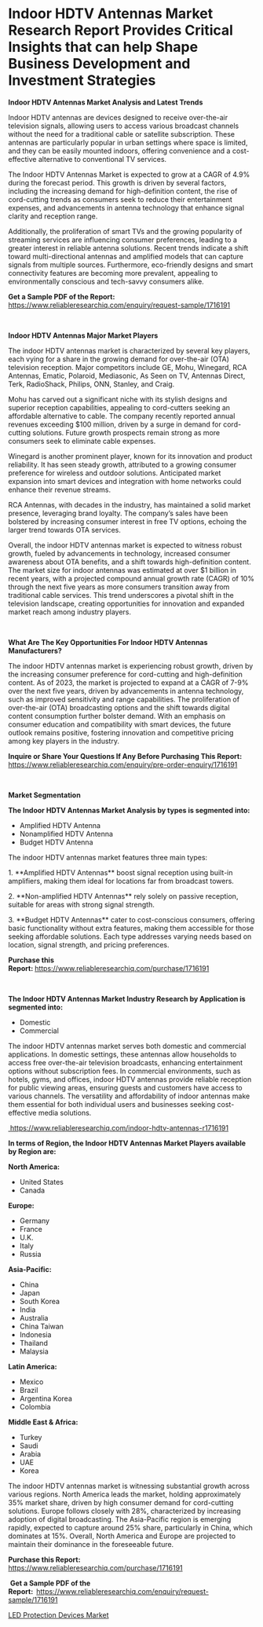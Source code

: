 <p><h1>Indoor HDTV Antennas Market Research Report Provides Critical Insights that can help Shape Business Development and Investment Strategies</h1></p><p><strong>Indoor HDTV Antennas Market Analysis and Latest Trends</strong></p>
<p><p>Indoor HDTV antennas are devices designed to receive over-the-air television signals, allowing users to access various broadcast channels without the need for a traditional cable or satellite subscription. These antennas are particularly popular in urban settings where space is limited, and they can be easily mounted indoors, offering convenience and a cost-effective alternative to conventional TV services.</p><p>The Indoor HDTV Antennas Market is expected to grow at a CAGR of 4.9% during the forecast period. This growth is driven by several factors, including the increasing demand for high-definition content, the rise of cord-cutting trends as consumers seek to reduce their entertainment expenses, and advancements in antenna technology that enhance signal clarity and reception range. </p><p>Additionally, the proliferation of smart TVs and the growing popularity of streaming services are influencing consumer preferences, leading to a greater interest in reliable antenna solutions. Recent trends indicate a shift toward multi-directional antennas and amplified models that can capture signals from multiple sources. Furthermore, eco-friendly designs and smart connectivity features are becoming more prevalent, appealing to environmentally conscious and tech-savvy consumers alike.</p></p>
<p><strong>Get a Sample PDF of the Report:&nbsp;</strong> <a href="https://www.reliableresearchiq.com/enquiry/request-sample/1716191?utm_campaign=2983&utm_medium=2&utm_source=Github&utm_content=ia&utm_term=06042025&utm_id=indoor-hdtv-antennas">https://www.reliableresearchiq.com/enquiry/request-sample/1716191</a></p>
<p>&nbsp;</p>
<p><strong>Indoor HDTV Antennas Major Market Players</strong></p>
<p><p>The indoor HDTV antennas market is characterized by several key players, each vying for a share in the growing demand for over-the-air (OTA) television reception. Major competitors include GE, Mohu, Winegard, RCA Antennas, Ematic, Polaroid, Mediasonic, As Seen on TV, Antennas Direct, Terk, RadioShack, Philips, ONN, Stanley, and Craig.</p><p>Mohu has carved out a significant niche with its stylish designs and superior reception capabilities, appealing to cord-cutters seeking an affordable alternative to cable. The company recently reported annual revenues exceeding $100 million, driven by a surge in demand for cord-cutting solutions. Future growth prospects remain strong as more consumers seek to eliminate cable expenses.</p><p>Winegard is another prominent player, known for its innovation and product reliability. It has seen steady growth, attributed to a growing consumer preference for wireless and outdoor solutions. Anticipated market expansion into smart devices and integration with home networks could enhance their revenue streams.</p><p>RCA Antennas, with decades in the industry, has maintained a solid market presence, leveraging brand loyalty. The company’s sales have been bolstered by increasing consumer interest in free TV options, echoing the larger trend towards OTA services.</p><p>Overall, the indoor HDTV antennas market is expected to witness robust growth, fueled by advancements in technology, increased consumer awareness about OTA benefits, and a shift towards high-definition content. The market size for indoor antennas was estimated at over $1 billion in recent years, with a projected compound annual growth rate (CAGR) of 10% through the next five years as more consumers transition away from traditional cable services. This trend underscores a pivotal shift in the television landscape, creating opportunities for innovation and expanded market reach among industry players.</p></p>
<p>&nbsp;</p>
<p><strong>What Are The Key Opportunities For Indoor HDTV Antennas Manufacturers?</strong></p>
<p><p>The indoor HDTV antennas market is experiencing robust growth, driven by the increasing consumer preference for cord-cutting and high-definition content. As of 2023, the market is projected to expand at a CAGR of 7-9% over the next five years, driven by advancements in antenna technology, such as improved sensitivity and range capabilities. The proliferation of over-the-air (OTA) broadcasting options and the shift towards digital content consumption further bolster demand. With an emphasis on consumer education and compatibility with smart devices, the future outlook remains positive, fostering innovation and competitive pricing among key players in the industry.</p></p>
<p><strong>Inquire or Share Your Questions If Any Before Purchasing This Report:</strong> <a href="https://www.reliableresearchiq.com/enquiry/pre-order-enquiry/1716191?utm_campaign=2983&utm_medium=2&utm_source=Github&utm_content=ia&utm_term=06042025&utm_id=indoor-hdtv-antennas">https://www.reliableresearchiq.com/enquiry/pre-order-enquiry/1716191</a></p>
<p>&nbsp;</p>
<p><strong>Market Segmentation</strong></p>
<p><strong>The Indoor HDTV Antennas Market Analysis by types is segmented into:</strong></p>
<p><ul><li>Amplified HDTV Antenna</li><li>Nonamplified HDTV Antenna</li><li>Budget HDTV Antenna</li></ul></p>
<p><p>The indoor HDTV antennas market features three main types: </p><p>1. **Amplified HDTV Antennas** boost signal reception using built-in amplifiers, making them ideal for locations far from broadcast towers. </p><p>2. **Non-amplified HDTV Antennas** rely solely on passive reception, suitable for areas with strong signal strength. </p><p>3. **Budget HDTV Antennas** cater to cost-conscious consumers, offering basic functionality without extra features, making them accessible for those seeking affordable solutions. Each type addresses varying needs based on location, signal strength, and pricing preferences.</p></p>
<p><strong>Purchase this Report:&nbsp;</strong><a href="https://www.reliableresearchiq.com/purchase/1716191?utm_campaign=2983&utm_medium=2&utm_source=Github&utm_content=ia&utm_term=06042025&utm_id=indoor-hdtv-antennas">https://www.reliableresearchiq.com/purchase/1716191</a></p>
<p>&nbsp;</p>
<p><strong>The Indoor HDTV Antennas Market Industry Research by Application is segmented into:</strong></p>
<p><ul><li>Domestic</li><li>Commercial</li></ul></p>
<p><p>The indoor HDTV antennas market serves both domestic and commercial applications. In domestic settings, these antennas allow households to access free over-the-air television broadcasts, enhancing entertainment options without subscription fees. In commercial environments, such as hotels, gyms, and offices, indoor HDTV antennas provide reliable reception for public viewing areas, ensuring guests and customers have access to various channels. The versatility and affordability of indoor antennas make them essential for both individual users and businesses seeking cost-effective media solutions.</p></p>
<p><a href="https://www.reliableresearchiq.com/indoor-hdtv-antennas-r1716191?utm_campaign=2983&utm_medium=2&utm_source=Github&utm_content=ia&utm_term=06042025&utm_id=indoor-hdtv-antennas">&nbsp;https://www.reliableresearchiq.com/indoor-hdtv-antennas-r1716191</a></p>
<p><strong>In terms of Region, the Indoor HDTV Antennas Market Players available by Region are:</strong></p>
<p>
    <p> <strong> North America: </strong>
        <ul>
            <li>United States</li>
            <li>Canada</li>
        </ul>
        </p> 
    <p> <strong> Europe: </strong>
        <ul>
            <li>Germany</li>
            <li>France</li>
            <li>U.K.</li>
            <li>Italy</li>
            <li>Russia</li>
        </ul>
        </p> 
    <p> <strong> Asia-Pacific: </strong>
        <ul>
            <li>China</li>
            <li>Japan</li>
            <li>South Korea</li>
            <li>India</li>
            <li>Australia</li>
            <li>China Taiwan</li>
            <li>Indonesia</li>
            <li>Thailand</li>
            <li>Malaysia</li>
        </ul>
        </p> 
    <p> <strong> Latin America: </strong>
        <ul>
            <li>Mexico</li>
            <li>Brazil</li>
            <li>Argentina Korea</li>
            <li>Colombia</li>
        </ul>
        </p> 
    <p> <strong> Middle East & Africa: </strong>
        <ul>
            <li>Turkey</li>
            <li>Saudi</li>
            <li>Arabia</li>
            <li>UAE</li>
            <li>Korea</li>
        </ul>
    </p>
    </p>
<p><p>The indoor HDTV antennas market is witnessing substantial growth across various regions. North America leads the market, holding approximately 35% market share, driven by high consumer demand for cord-cutting solutions. Europe follows closely with 28%, characterized by increasing adoption of digital broadcasting. The Asia-Pacific region is emerging rapidly, expected to capture around 25% share, particularly in China, which dominates at 15%. Overall, North America and Europe are projected to maintain their dominance in the foreseeable future.</p></p>
<p><strong>Purchase this Report: </strong><a href="https://www.reliableresearchiq.com/purchase/1716191?utm_campaign=2983&utm_medium=2&utm_source=Github&utm_content=ia&utm_term=06042025&utm_id=indoor-hdtv-antennas">https://www.reliableresearchiq.com/purchase/1716191</a></p>
<p>&nbsp;<strong>Get a Sample PDF of the Report:&nbsp;&nbsp;</strong><a href="https://www.reliableresearchiq.com/enquiry/request-sample/1716191?utm_campaign=2983&utm_medium=2&utm_source=Github&utm_content=ia&utm_term=06042025&utm_id=indoor-hdtv-antennas">https://www.reliableresearchiq.com/enquiry/request-sample/1716191</a></p>
<p><strong></strong></p>
<p><p><a href="https://github.com/hunanuzmez/Market-Research-Report-List-1/blob/main/led-protection-devices-market.md?utm_campaign=2983&utm_medium=2&utm_source=Github&utm_content=ia&utm_term=06042025&utm_id=indoor-hdtv-antennas">LED Protection Devices Market</a></p></p>